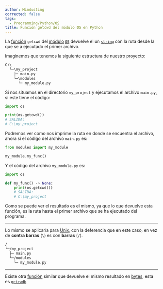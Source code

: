 ```yaml
---
author: Mindusting
corrected: false
tags:
  - Programming/Python/OS
title: Función getcwd del módulo OS en Python
---
```


La [función](../py_function.md) `getcwd` del [módulo](../py_module.md) [`OS`](py_os.md) devuelve el un [`string`](../variables/py_str.md) con la ruta desde la que se a ejecutado el primer archivo.

Imaginemos que tenemos la siguiente estructura de nuestro proyecto:

```txt
C:\
  └─\my_project
    ├─ main.py
    └─\modules
      └─ my_module.py
```

Si nos situamos en el directorio `my_project` y ejecutamos el archivo `main.py`, si este tiene el código:

```py
import os

print(os.getcwd())
# SALIDA:
# C:\my_project
```

Podremos ver como nos imprime la ruta en donde se encuentra el archivo, ahora si el código del archivo `main.py` es:

```py
from modules import my_module

my_module.my_func()
```

Y el código del archivo `my_module.py` es:

```py
import os

def my_func() -> None:
    print(os.getcwd())
    # SALIDA:
    # C:\my_project
```

Como se puede ver el resultado es el mismo, ya que lo que devuelve esta función, es la ruta hasta el primer archivo que se ha ejecutado del programa.

---

Lo mismo se aplicaría para [Unix](../../os/Unix/Unix.md), con la deferencia que en este caso, en vez de **contra barras** (`\`) es con **barras** (`/`). 

```txt
/
└─/my_project
  ├─ main.py
  └─/modules
    └─ my_module.py
```

---

Existe otra [función](../py_function.md) similar que devuelve el mismo resultado en [bytes](../variables/py_byte.md), esta es [`getcwdb`](os_getcwdb.md).
